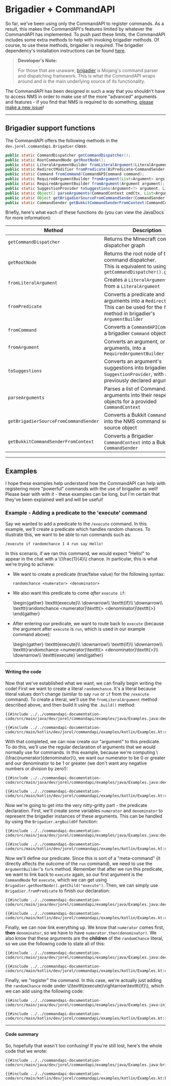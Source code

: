# Brigadier + CommandAPI

So far, we've been using only the CommandAPI to register commands. As a result, this makes the CommandAPI's features limited by whatever the CommandAPI has implemented. To push past these limits, the CommandAPI includes some extra methods to help with invoking brigadier methods. Of course, to use these methods, brigadier is required. The brigadier dependency's installation instructions can be found [here](https://github.com/Mojang/brigadier#installation).

> **Developer's Note:**
>
> For those that are unaware, [brigadier](https://github.com/Mojang/brigadier) is Mojang's command parser and dispatching framework. This is what the CommandAPI wraps around and is the main underlying source of its functionality.

The CommandAPI has been designed in such a way that you shouldn't have to access NMS in order to make use of the more "advanced" arguments and features - if you find that NMS is required to do something, [please make a new issue](https://github.com/JorelAli/CommandAPI/issues/new/choose)!

-----

## Brigadier support functions

The CommandAPI offers the following methods in the `dev.jorel.commandapi.Brigadier` class:

```java
public static CommandDispatcher getCommandDispatcher();
public static RootCommandNode getRootNode();
public static LiteralArgumentBuilder fromLiteralArgument(LiteralArgument literalArgument);
public static RedirectModifier fromPredicate(BiPredicate<CommandSender, Object[]> predicate, List<Argument> args);
public static Command fromCommand(CommandAPICommand command);
public static RequiredArgumentBuilder fromArgument(List<Argument> args, Argument<?> argument);
public static RequiredArgumentBuilder fromArgument(Argument argument);
public static SuggestionProvider toSuggestions(Argument<?> argument, List<Argument> args);
public static Object[] parseArguments(CommandContext cmdCtx, List<Argument> args);
public static Object getBrigadierSourceFromCommandSender(CommandSender sender);
public static CommandSender getBukkitCommandSenderFromContext(CommandContext cmdCtx);
```

Briefly, here's what each of these functions do (you can view the JavaDocs for more information):

| Method                 | Description                                                  |
| ---------------------- | ------------------------------------------------------------ |
| `getCommandDispatcher` | Returns the Minecraft command dispatcher graph               |
| `getRootNode`          | Returns the root node of the command dispatcher.<br>This is equivalent to using<br />`getCommandDispatcher().getRoot();` |
| `fromLiteralArgument`  | Creates a `LiteralArgumentBuilder` from a `LiteralArgument`  |
| `fromPredicate`        | Converts a predicate and some arguments into a `RedirectModifier`. This can be used for the `fork` method in brigadier's `ArgumentBuilder` |
| `fromCommand`          | Converts a `CommandAPICommand` into a brigadier `Command` object |
| `fromArgument`         | Converts an argument, or a list of arguments, into a `RequiredArgumentBuilder` |
| `toSuggestions`        | Converts an argument's suggestions into brigadier's `SuggestionProvider`, with a list of previously declared arguments |
| `parseArguments` | Parses a list of CommandAPI arguments into their respective objects for a provided `CommandContext` |
| `getBrigadierSourceFromCommandSender` | Converts a Bukkit `CommandSender` into the NMS command sender source object |
| `getBukkitCommandSenderFromContext` | Converts a Brigadier `CommandContext` into a Bukkit `CommandSender` |

-----

## Examples

I hope these examples help understand how the CommandAPI can help with registering more "powerful" commands with the use of brigadier as well! Please bear with with it - these examples can be long, but I'm certain that they've been explained well and will be useful!

<div class="example">

### Example - Adding a predicate to the 'execute' command

Say we wanted to add a predicate to the `/execute` command. In this example, we'll create a predicate which handles random chances. To illustrate this, we want to be able to run commands such as:

```mccmd
/execute if randomchance 1 4 run say Hello!
```

In this scenario, if we ran this command, we would expect "Hello!" to appear in the chat with a \\(\frac{1}{4}\\) chance. In particular, this is what we're trying to achieve:

- We want to create a predicate (true/false value) for the following syntax:

  ```mccmd
  randomchance <numerator> <denominator>
  ```

- We also want this predicate to come _after_ `execute if`:

  \begin{gather}
  \texttt{execute}\\\\
  \downarrow\\\\
  \texttt{if}\\\\
  \downarrow\\\\
  \texttt{randomchance <numerator}\texttt{> <denominator}\texttt{>}
  \end{gather}
  
- After entering our predicate, we want to route back to `execute` (because the argument after `execute` is `run`, which is used in our example command above):

  \begin{gather}
  \texttt{execute}\\\\
  \downarrow\\\\
  \texttt{if}\\\\
  \downarrow\\\\
  \texttt{randomchance <numerator}\texttt{> <denominator}\texttt{>}\\\\
  \downarrow\\\\
  \texttt{execute}
  \end{gather}

-----

#### Writing the code

Now that we've established what we want, we can finally begin writing the code! First we want to create a literal `randomchance`. It's a literal because literal values don't change (similar to say `run` or `if` from the `/execute` command). To create a literal, we'll use the `fromLiteralArgument` method described above, and then build it using the `.build()` method:

<div class="multi-pre">

```java,Java
{{#include ../../commandapi-documentation-code/src/main/java/dev/jorel/commandapi/examples/java/Examples.java:declareliteral}}
```

```kotlin,Kotlin
{{#include ../../commandapi-documentation-code/src/main/kotlin/dev/jorel/commandapi/examples/kotlin/Examples.kt:declareliteral}}
```

</div>

With that completed, we can now create our "argument" to this predicate. To do this, we'll use the regular declaration of arguments that we would normally use for commands. In this example, because we're computing \\(\frac{numerator}{denominator}\\), we want our numerator to be 0 or greater and our denominator to be 1 or greater (we don't want any negative numbers or division by zero!):

<div class="multi-pre">

```java,Java
{{#include ../../commandapi-documentation-code/src/main/java/dev/jorel/commandapi/examples/java/Examples.java:declarearguments}}
```

```kotlin,Kotlin
{{#include ../../commandapi-documentation-code/src/main/kotlin/dev/jorel/commandapi/examples/kotlin/Examples.kt:declarearguments}}
```

</div>

Now we're going to get into the very nitty-gritty part - the predicate declaration. First, we'll create some variables `numerator` and `denominator` to represent the brigadier instances of these arguments. This can be handled by using the `Brigadier.argBuildOf` function:

<div class="multi-pre">

```java,Java
{{#include ../../commandapi-documentation-code/src/main/java/dev/jorel/commandapi/examples/java/Examples.java:declareargumentbuilders}}
```

```kotlin,Kotlin
{{#include ../../commandapi-documentation-code/src/main/kotlin/dev/jorel/commandapi/examples/kotlin/Examples.kt:declareargumentbuilders}}
```

</div>

Now we'll define our predicate. Since this is sort of a "meta-command" (it directly affects the outcome of the `run` command), we need to use the `ArgumentBuilder`'s `fork` method. Remember that after we run this predicate, we want to link back to `execute` again, so our first argument is the `CommandNode` for `execute`, which we can get using `Brigadier.getRootNode().getChild("execute")`. Then, we can simply use `Brigadier.fromPredicate` to finish our declaration:

<div class="multi-pre">

```java,Java
{{#include ../../commandapi-documentation-code/src/main/java/dev/jorel/commandapi/examples/java/Examples.java:declarefork}}
```

```kotlin,Kotlin
{{#include ../../commandapi-documentation-code/src/main/kotlin/dev/jorel/commandapi/examples/kotlin/Examples.kt:declarefork}}
```

</div>

Finally, we can now link everything up. We know that `numerator` comes first, **then** `denominator`, so we have to have `numerator.then(denominator)`. We also know that these arguments are the **children** of the `randomChance` literal, so we use the following code to state all of this:

<div class="multi-pre">

```java,Java
{{#include ../../commandapi-documentation-code/src/main/java/dev/jorel/commandapi/examples/java/Examples.java:declarerandomchance}}
```

```kotlin,Kotlin
{{#include ../../commandapi-documentation-code/src/main/kotlin/dev/jorel/commandapi/examples/kotlin/Examples.kt:declarerandomchance}}
```

</div>

Finally, we "register" the command. In this case, we're actually just adding the `randomChance` node under \\(\texttt{execute}\rightarrow\texttt{if}\\), which we can add using the following code:

<div class="multi-pre">

```java,Java
{{#include ../../commandapi-documentation-code/src/main/java/dev/jorel/commandapi/examples/java/Examples.java:injectintoroot}}
```

```kotlin,Kotlin
{{#include ../../commandapi-documentation-code/src/main/kotlin/dev/jorel/commandapi/examples/kotlin/Examples.kt:injectintoroot}}
```

</div>

-----

#### Code summary

So, hopefully that wasn't too confusing! If you're still lost, here's the whole code that we wrote:

<div class="multi-pre">

```java,Java
{{#include ../../commandapi-documentation-code/src/main/java/dev/jorel/commandapi/examples/java/Examples.java:brigadier}}
```

```kotlin,Kotlin
{{#include ../../commandapi-documentation-code/src/main/kotlin/dev/jorel/commandapi/examples/kotlin/Examples.kt:brigadier}}
```

</div>

</div>
